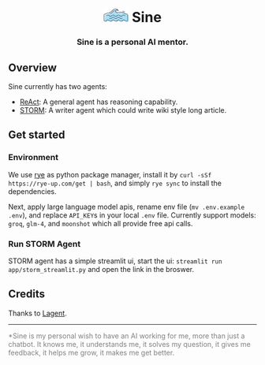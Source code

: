 <h1 align="center">
  <img src=".assets/sine.png" alt="sine logo" style="height: 1em;">  Sine
</h1>

<h3 align="center">
    Sine is a personal AI mentor. 
</h3>


## Overview
Sine currently has two agents:

- [ReAct](https://react-lm.github.io/): A general agent has reasoning capability.
- [STORM](https://github.com/stanford-oval/storm): A writer agent which could write wiki style long article.

## Get started

### Environment
We use [rye](https://rye-up.com) as python package manager, install it by `curl -sSf https://rye-up.com/get | bash`, and simply `rye sync` to install the dependencies.

Next, apply large language model apis, rename env file (`mv .env.example .env`), and replace `API_KEY`s in your local `.env` file. Currently support models: `groq`, `glm-4`, and `moonshot` which all provide free api calls.

### Run STORM Agent

STORM agent has a simple streamlit ui, start the ui:
`streamlit run app/storm_streamlit.py` and open the link in the broswer.

## Credits
Thanks to [Lagent](https://github.com/InternLM/lagent).

---
<span style="color: gray">
*Sine is my personal wish to have an AI working for me, more than just a chatbot. It knows me, it understands me, it solves my question, it gives me feedback, it helps me grow, it makes me get better.
</span>